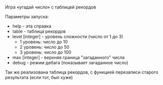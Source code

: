 Игра «угадай число» с таблицей рекордов

Параметры запуска:  
- help               - эта справка
- table              - таблица рекордов   
- level [integer]    - уровень сложности (число от  1 до 3)
  - 1 уровень: число до 10
  - 2 уровень: число до 50
  - 3 уровень: число до 100
- max   [integer]    - верхняя граница "загаданного" числа 
- debug              - режим дебага (показывает загаданное число)



Так же реализована таблица рекордов, с функцией перезаписи старого результата (если тот, был хуже)